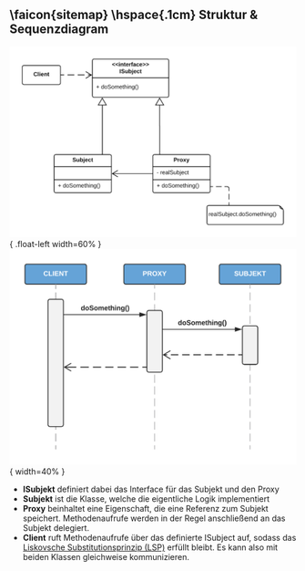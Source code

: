 ##  \faicon{sitemap} \hspace{.1cm} Struktur & Sequenzdiagram
![Klassendiagram des Proxy-Musters](../assets/images/proxy_class_diagram.png){ .float-left width=60% }
![Sequenzdiagram des Proxy-Musters](../assets/images/proxy_sequence_diagram.png){ width=40% }

* **ISubjekt** definiert dabei das Interface für das Subjekt und den Proxy
* **Subjekt** ist die Klasse, welche die eigentliche Logik implementiert
* **Proxy** beinhaltet eine Eigenschaft, die eine Referenz zum Subjekt speichert. Methodenaufrufe werden in der Regel
anschließend an das Subjekt delegiert.
* **Client** ruft Methodenaufrufe über das definierte ISubject auf, sodass das 
[Liskovsche Substitutionsprinzip (LSP)](https://de.wikipedia.org/wiki/Liskovsches_Substitutionsprinzip) erfüllt bleibt.
Es kann also mit beiden Klassen gleichweise kommunizieren.